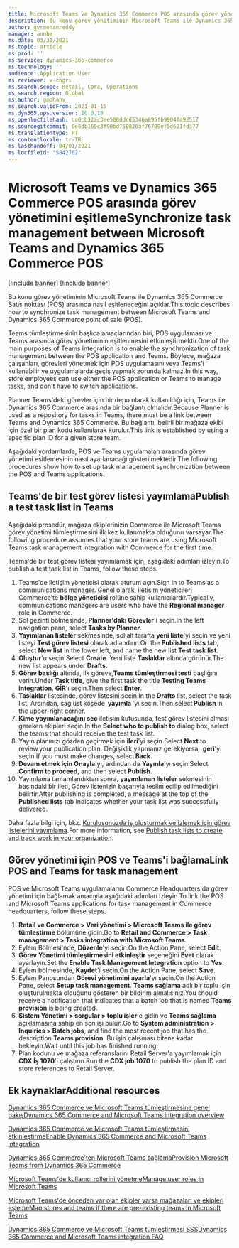 ```yaml
---
title: Microsoft Teams ve Dynamics 365 Commerce POS arasında görev yönetimini eşitleme
description: Bu konu görev yönetiminin Microsoft Teams ile Dynamics 365 Commerce Satış noktası (POS) arasında nasıl eşitleneceğini açıklar.
author: gvrmohanreddy
manager: annbe
ms.date: 03/31/2021
ms.topic: article
ms.prod: ''
ms.service: dynamics-365-commerce
ms.technology: ''
audience: Application User
ms.reviewer: v-chgri
ms.search.scope: Retail, Core, Operations
ms.search.region: Global
ms.author: gmohanv
ms.search.validFrom: 2021-01-15
ms.dyn365.ops.version: 10.0.18
ms.openlocfilehash: ca0cb32ac3ee508ddcd5346a895fb9904fa92517
ms.sourcegitcommit: 0e8db169c3f90bd750826af76709ef5d621fd377
ms.translationtype: HT
ms.contentlocale: tr-TR
ms.lasthandoff: 04/01/2021
ms.locfileid: "5842762"
---
```

# <a name="synchronize-task-management-between-microsoft-teams-and-dynamics-365-commerce-pos"></a><span data-ttu-id="71331-103">Microsoft Teams ve Dynamics 365 Commerce POS arasında görev yönetimini eşitleme</span><span class="sxs-lookup"><span data-stu-id="71331-103">Synchronize task management between Microsoft Teams and Dynamics 365 Commerce POS</span></span>

[!include [banner](includes/banner.md)]
[!include [banner](includes/preview-banner.md)]

<span data-ttu-id="71331-104">Bu konu görev yönetiminin Microsoft Teams ile Dynamics 365 Commerce Satış noktası (POS) arasında nasıl eşitleneceğini açıklar.</span><span class="sxs-lookup"><span data-stu-id="71331-104">This topic describes how to synchronize task management between Microsoft Teams and Dynamics 365 Commerce point of sale (POS).</span></span>

<span data-ttu-id="71331-105">Teams tümleştirmesinin başlıca amaçlarından biri, POS uygulaması ve Teams arasında görev yönetiminin eşitlenmesini etkinleştirmektir.</span><span class="sxs-lookup"><span data-stu-id="71331-105">One of the main purposes of Teams integration is to enable the synchronization of task management between the POS application and Teams.</span></span> <span data-ttu-id="71331-106">Böylece, mağaza çalışanları, görevleri yönetmek için POS uygulamasını veya Teams'i kullanabilir ve uygulamalarda geçiş yapmak zorunda kalmaz.</span><span class="sxs-lookup"><span data-stu-id="71331-106">In this way, store employees can use either the POS application or Teams to manage tasks, and don't have to switch applications.</span></span>

<span data-ttu-id="71331-107">Planner Teams'deki görevler için bir depo olarak kullanıldığı için, Teams ile Dynamics 365 Commerce arasında bir bağlantı olmalıdır.</span><span class="sxs-lookup"><span data-stu-id="71331-107">Because Planner is used as a repository for tasks in Teams, there must be a link between Teams and Dynamics 365 Commerce.</span></span> <span data-ttu-id="71331-108">Bu bağlantı, belirli bir mağaza ekibi için özel bir plan kodu kullanılarak kurulur.</span><span class="sxs-lookup"><span data-stu-id="71331-108">This link is established by using a specific plan ID for a given store team.</span></span>

<span data-ttu-id="71331-109">Aşağıdaki yordamlarda, POS ve Teams uygulamaları arasında görev yönetimi eşitlemesinin nasıl ayarlanacağı gösterilmektedir.</span><span class="sxs-lookup"><span data-stu-id="71331-109">The following procedures show how to set up task management synchronization between the POS and Teams applications.</span></span>

## <a name="publish-a-test-task-list-in-teams"></a><span data-ttu-id="71331-110">Teams'de bir test görev listesi yayımlama</span><span class="sxs-lookup"><span data-stu-id="71331-110">Publish a test task list in Teams</span></span>

<span data-ttu-id="71331-111">Aşağıdaki prosedür, mağaza ekiplerinizin Commerce ile Microsoft Teams görev yönetimi tümleştirmesini ilk kez kullanmakta olduğunu varsayar.</span><span class="sxs-lookup"><span data-stu-id="71331-111">The following procedure assumes that your store teams are using Microsoft Teams task management integration with Commerce for the first time.</span></span>

<span data-ttu-id="71331-112">Teams'de bir test görev listesi yayımlamak için, aşağıdaki adımları izleyin.</span><span class="sxs-lookup"><span data-stu-id="71331-112">To publish a test task list in Teams, follow these steps.</span></span>

1. <span data-ttu-id="71331-113">Teams'de iletişim yöneticisi olarak oturum açın.</span><span class="sxs-lookup"><span data-stu-id="71331-113">Sign in to Teams as a communications manager.</span></span> <span data-ttu-id="71331-114">Genel olarak, iletişim yöneticileri Commerce'te **bölge yöneticisi** rolüne sahip kullanıcılardır.</span><span class="sxs-lookup"><span data-stu-id="71331-114">Typically, communications managers are users who have the **Regional manager** role in Commerce.</span></span>
1. <span data-ttu-id="71331-115">Sol gezinti bölmesinde, **Planner'daki Görevler**'i seçin.</span><span class="sxs-lookup"><span data-stu-id="71331-115">In the left navigation pane, select **Tasks by Planner**.</span></span>
1. <span data-ttu-id="71331-116">**Yayımlanan listeler** sekmesinde, sol alt tarafta **yeni liste**'yi seçin ve yeni listeyi **Test görev listesi** olarak adlandırın.</span><span class="sxs-lookup"><span data-stu-id="71331-116">On the **Published lists** tab, select **New list** in the lower left, and name the new list **Test task list**.</span></span>
1. <span data-ttu-id="71331-117">**Oluştur**'u seçin.</span><span class="sxs-lookup"><span data-stu-id="71331-117">Select **Create**.</span></span> <span data-ttu-id="71331-118">Yeni liste **Taslaklar** altında görünür.</span><span class="sxs-lookup"><span data-stu-id="71331-118">The new list appears under **Drafts**.</span></span>
1. <span data-ttu-id="71331-119">**Görev başlığı** altında, ilk göreve,**Teams tümleştirmesi testi** başlığını verin.</span><span class="sxs-lookup"><span data-stu-id="71331-119">Under **Task title**, give the first task the title **Testing Teams integration**.</span></span> <span data-ttu-id="71331-120">**GİR**'ı seçin.</span><span class="sxs-lookup"><span data-stu-id="71331-120">Then select **Enter**.</span></span>
1. <span data-ttu-id="71331-121">**Taslaklar** listesinde, görev listesini seçin.</span><span class="sxs-lookup"><span data-stu-id="71331-121">In the **Drafts** list, select the task list.</span></span> <span data-ttu-id="71331-122">Ardından, sağ üst köşede  **yayımla** 'yı seçin.</span><span class="sxs-lookup"><span data-stu-id="71331-122">Then select **Publish** in the upper-right corner.</span></span>
1. <span data-ttu-id="71331-123">**Kime yayımlanacağını seç** iletişim kutusunda, test görev listesini alması gereken ekipleri seçin.</span><span class="sxs-lookup"><span data-stu-id="71331-123">In the **Select who to publish to** dialog box, select the teams that should receive the test task list.</span></span>
1. <span data-ttu-id="71331-124">Yayın planınızı gözden geçirmek için **ileri**'yi seçin.</span><span class="sxs-lookup"><span data-stu-id="71331-124">Select **Next** to review your publication plan.</span></span> <span data-ttu-id="71331-125">Değişiklik yapmanız gerekiyorsa,  **geri**'yi seçin.</span><span class="sxs-lookup"><span data-stu-id="71331-125">If you must make changes, select **Back**.</span></span> 
1. <span data-ttu-id="71331-126">**Devam etmek için Onayla**'yı, ardından da **Yayınla**'yı seçin.</span><span class="sxs-lookup"><span data-stu-id="71331-126">Select **Confirm to proceed**, and then select **Publish**.</span></span>
1. <span data-ttu-id="71331-127">Yayımlama tamamlandıktan sonra, **yayımlanan listeler** sekmesinin başındaki bir ileti, Görev listenizin başarıyla teslim edilip edilmediğini belirtir.</span><span class="sxs-lookup"><span data-stu-id="71331-127">After publishing is completed, a message at the top of the **Published lists** tab indicates whether your task list was successfully delivered.</span></span>

<span data-ttu-id="71331-128">Daha fazla bilgi için, bkz. [Kuruluşunuzda iş oluşturmak ve izlemek için görev listelerini yayımlama](https://support.microsoft.com/office/publish-task-lists-to-create-and-track-work-in-your-organization-095409b3-f5af-40aa-9f9e-339b54e705df).</span><span class="sxs-lookup"><span data-stu-id="71331-128">For more information, see [Publish task lists to create and track work in your organization](https://support.microsoft.com/office/publish-task-lists-to-create-and-track-work-in-your-organization-095409b3-f5af-40aa-9f9e-339b54e705df).</span></span>

## <a name="link-pos-and-teams-for-task-management"></a><span data-ttu-id="71331-129">Görev yönetimi için POS ve Teams'i bağlama</span><span class="sxs-lookup"><span data-stu-id="71331-129">Link POS and Teams for task management</span></span>

<span data-ttu-id="71331-130">POS ve Microsoft Teams uygulamalarını Commerce Headquarters'da görev yönetimi için bağlamak amacıyla aşağıdaki adımları izleyin.</span><span class="sxs-lookup"><span data-stu-id="71331-130">To link the POS and Microsoft Teams applications for task management in Commerce headquarters, follow these steps.</span></span>

1. <span data-ttu-id="71331-131">**Retail ve Commerce \> Veri yönetimi \> Microsoft Teams ile görev tümleştirme** bölümüne gidin.</span><span class="sxs-lookup"><span data-stu-id="71331-131">Go to **Retail and Commerce \> Task management \> Tasks integration with Microsoft Teams**.</span></span>
1. <span data-ttu-id="71331-132">Eylem Bölmesi'nde, **Düzenle**'yi seçin.</span><span class="sxs-lookup"><span data-stu-id="71331-132">On the Action Pane, select **Edit**.</span></span>
1. <span data-ttu-id="71331-133">**Görev Yönetimi tümleştirmesini etkinleştir** seçeneğini **Evet** olarak ayarlayın.</span><span class="sxs-lookup"><span data-stu-id="71331-133">Set the **Enable Task Management Integration** option to **Yes**.</span></span>
1. <span data-ttu-id="71331-134">Eylem bölmesinde, **Kaydet**'i seçin.</span><span class="sxs-lookup"><span data-stu-id="71331-134">On the Action Pane, select **Save**.</span></span>
1. <span data-ttu-id="71331-135">Eylem Panosundan **Görevi yönetimini ayarla**'yı seçin.</span><span class="sxs-lookup"><span data-stu-id="71331-135">On the Action Pane, select **Setup task management**.</span></span> <span data-ttu-id="71331-136">**Teams sağlama** adlı bir toplu işin oluşturulmakta olduğunu gösteren bir bildirim almalısınız.</span><span class="sxs-lookup"><span data-stu-id="71331-136">You should receive a notification that indicates that a batch job that is named **Teams provision** is being created.</span></span>
1. <span data-ttu-id="71331-137">**Sistem Yönetimi \> sorgular \> toplu işler**'e gidin ve **Teams sağlama** açıklamasına sahip en son işi bulun.</span><span class="sxs-lookup"><span data-stu-id="71331-137">Go to **System administration \> Inquiries \> Batch jobs**, and find the most recent job that has the description **Teams provision**.</span></span> <span data-ttu-id="71331-138">Bu işin çalışması bitene kadar bekleyin.</span><span class="sxs-lookup"><span data-stu-id="71331-138">Wait until this job has finished running.</span></span>
1. <span data-ttu-id="71331-139">Plan kodunu ve mağaza referanslarını Retail Server'a yayımlamak için **CDX İş 1070**'i çalıştırın.</span><span class="sxs-lookup"><span data-stu-id="71331-139">Run the **CDX job 1070** to publish the plan ID and store references to Retail Server.</span></span>

## <a name="additional-resources"></a><span data-ttu-id="71331-140">Ek kaynaklar</span><span class="sxs-lookup"><span data-stu-id="71331-140">Additional resources</span></span>

[<span data-ttu-id="71331-141">Dynamics 365 Commerce ve Microsoft Teams tümleştirmesine genel bakış</span><span class="sxs-lookup"><span data-stu-id="71331-141">Dynamics 365 Commerce and Microsoft Teams integration overview</span></span>](commerce-teams-integration.md)

[<span data-ttu-id="71331-142">Dynamics 365 Commerce ve Microsoft Teams tümleştirmesini etkinleştirme</span><span class="sxs-lookup"><span data-stu-id="71331-142">Enable Dynamics 365 Commerce and Microsoft Teams integration</span></span>](enable-teams-integration.md)

[<span data-ttu-id="71331-143">Dynamics 365 Commerce'ten Microsoft Teams sağlama</span><span class="sxs-lookup"><span data-stu-id="71331-143">Provision Microsoft Teams from Dynamics 365 Commerce</span></span>](provision-teams-from-commerce.md)

[<span data-ttu-id="71331-144">Microsoft Teams'de kullanıcı rollerini yönetme</span><span class="sxs-lookup"><span data-stu-id="71331-144">Manage user roles in Microsoft Teams</span></span>](manage-user-roles-teams.md)

[<span data-ttu-id="71331-145">Microsoft Teams'de önceden var olan ekipler varsa mağazaları ve ekipleri eşleme</span><span class="sxs-lookup"><span data-stu-id="71331-145">Map stores and teams if there are pre-existing teams in Microsoft Teams</span></span>](map-stores-existing-teams.md)

[<span data-ttu-id="71331-146">Dynamics 365 Commerce ve Microsoft Teams tümleştirmesi SSS</span><span class="sxs-lookup"><span data-stu-id="71331-146">Dynamics 365 Commerce and Microsoft Teams integration FAQ</span></span>](teams-integration-faq.md)

